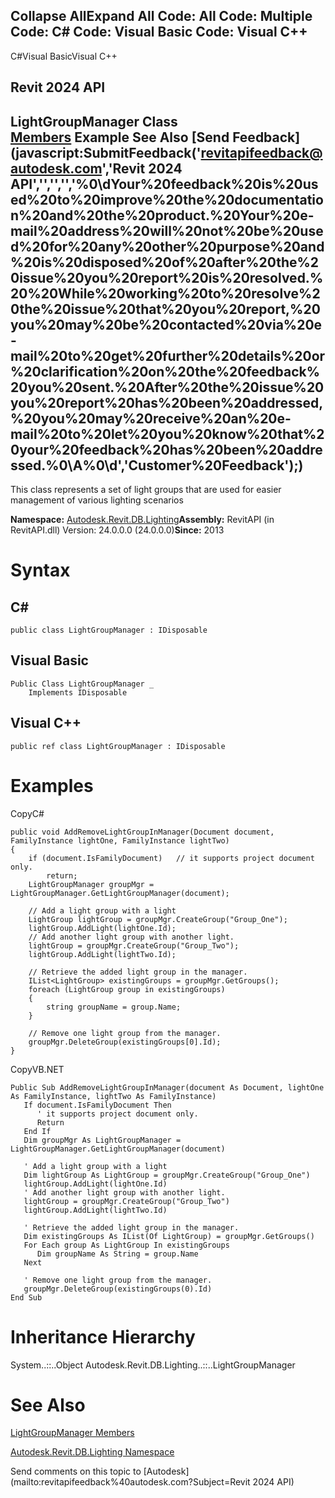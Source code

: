 ﻿

Collapse AllExpand All Code: All Code: Multiple Code: C# Code: Visual Basic Code: Visual C++   
---  
  
C#Visual BasicVisual C++

Revit 2024 API  
---  
LightGroupManager Class  
[Members](dbdb80a5-f293-d5ff-9f19-918613d233c0.md) Example See Also [Send Feedback](javascript:SubmitFeedback\('revitapifeedback@autodesk.com','Revit 2024 API','','','','%0\\dYour%20feedback%20is%20used%20to%20improve%20the%20documentation%20and%20the%20product.%20Your%20e-mail%20address%20will%20not%20be%20used%20for%20any%20other%20purpose%20and%20is%20disposed%20of%20after%20the%20issue%20you%20report%20is%20resolved.%20%20While%20working%20to%20resolve%20the%20issue%20that%20you%20report,%20you%20may%20be%20contacted%20via%20e-mail%20to%20get%20further%20details%20or%20clarification%20on%20the%20feedback%20you%20sent.%20After%20the%20issue%20you%20report%20has%20been%20addressed,%20you%20may%20receive%20an%20e-mail%20to%20let%20you%20know%20that%20your%20feedback%20has%20been%20addressed.%0\\A%0\\d','Customer%20Feedback'\);)  
---  
  
This class represents a set of light groups that are used for easier management of various lighting scenarios 

**Namespace:** [Autodesk.Revit.DB.Lighting](a6a04f07-7fd2-0a4e-12e7-01842ee6daaf.md)**Assembly:** RevitAPI (in RevitAPI.dll) Version: 24.0.0.0 (24.0.0.0)**Since:** 2013 

# Syntax

C#  
---  
      
    
    public class LightGroupManager : IDisposable  
  
Visual Basic  
---  
      
    
    Public Class LightGroupManager _
    	Implements IDisposable  
  
Visual C++  
---  
      
    
    public ref class LightGroupManager : IDisposable  
  
# Examples

CopyC#
    
    
    public void AddRemoveLightGroupInManager(Document document, FamilyInstance lightOne, FamilyInstance lightTwo)
    {
        if (document.IsFamilyDocument)   // it supports project document only.
            return;
        LightGroupManager groupMgr = LightGroupManager.GetLightGroupManager(document);
    
        // Add a light group with a light
        LightGroup lightGroup = groupMgr.CreateGroup("Group_One");
        lightGroup.AddLight(lightOne.Id);
        // Add another light group with another light.
        lightGroup = groupMgr.CreateGroup("Group_Two");
        lightGroup.AddLight(lightTwo.Id);
    
        // Retrieve the added light group in the manager.
        IList<LightGroup> existingGroups = groupMgr.GetGroups();
        foreach (LightGroup group in existingGroups)
        {
            string groupName = group.Name;
        }
    
        // Remove one light group from the manager.
        groupMgr.DeleteGroup(existingGroups[0].Id);
    }

CopyVB.NET
    
    
    Public Sub AddRemoveLightGroupInManager(document As Document, lightOne As FamilyInstance, lightTwo As FamilyInstance)
       If document.IsFamilyDocument Then
          ' it supports project document only.
          Return
       End If
       Dim groupMgr As LightGroupManager = LightGroupManager.GetLightGroupManager(document)
    
       ' Add a light group with a light
       Dim lightGroup As LightGroup = groupMgr.CreateGroup("Group_One")
       lightGroup.AddLight(lightOne.Id)
       ' Add another light group with another light.
       lightGroup = groupMgr.CreateGroup("Group_Two")
       lightGroup.AddLight(lightTwo.Id)
    
       ' Retrieve the added light group in the manager.
       Dim existingGroups As IList(Of LightGroup) = groupMgr.GetGroups()
       For Each group As LightGroup In existingGroups
          Dim groupName As String = group.Name
       Next
    
       ' Remove one light group from the manager.
       groupMgr.DeleteGroup(existingGroups(0).Id)
    End Sub

# Inheritance Hierarchy

System..::..Object Autodesk.Revit.DB.Lighting..::..LightGroupManager

# See Also

[LightGroupManager Members](dbdb80a5-f293-d5ff-9f19-918613d233c0.md)

[Autodesk.Revit.DB.Lighting Namespace](a6a04f07-7fd2-0a4e-12e7-01842ee6daaf.md)

Send comments on this topic to [Autodesk](mailto:revitapifeedback%40autodesk.com?Subject=Revit 2024 API)